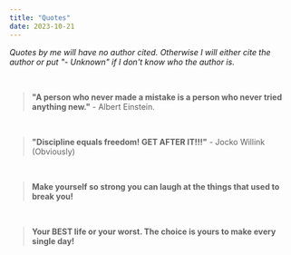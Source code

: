 ```yaml
---
title: "Quotes"
date: 2023-10-21
---
```


*Quotes by me will have no author cited. Otherwise I will either cite the author or put "- Unknown" if I don't know who the author is.*

&nbsp;


> **"A person who never made a mistake is a person who never tried anything new."** - Albert Einstein.


&nbsp;


> **"Discipline equals freedom! GET AFTER IT!!!"** - Jocko Willink (Obviously)


&nbsp;


> **Make yourself so strong you can laugh at the things that used to break you!**

&nbsp;

> **Your BEST life or your worst. The choice is yours to make every single day!**

&nbsp;


